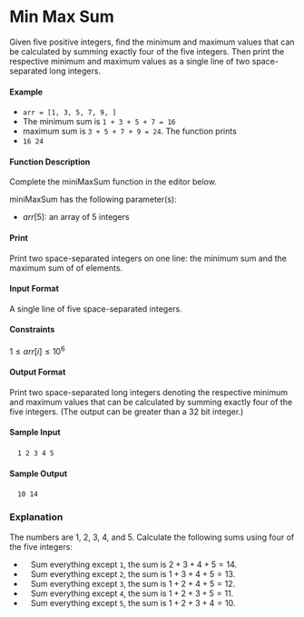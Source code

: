 # Min Max Sum

Given five positive integers, find the minimum and maximum values that can be calculated by summing exactly four of the five integers. Then print the respective minimum and maximum values as a single line of two space-separated long integers.

#### Example

- `arr = [1, 3, 5, 7, 9, ]`
- The minimum sum is `1 + 3 + 5 + 7 = 16`
- maximum sum is `3 + 5 + 7 + 9 = 24`. The function prints
- `16 24`

#### Function Description

Complete the miniMaxSum function in the editor below.

miniMaxSum has the following parameter(s):

- $arr[5]$: an array of 5 integers

#### Print

Print two space-separated integers on one line: the minimum sum and the maximum sum of  of  elements.

#### Input Format

A single line of five space-separated integers.

#### Constraints
$1 \leq arr[i] \leq 10^6$

#### Output Format

Print two space-separated long integers denoting the respective minimum and maximum values that can be calculated by summing exactly four of the five integers. (The output can be greater than a 32 bit integer.)

#### Sample Input

&emsp;`1 2 3 4 5`

#### Sample Output

&emsp;`10 14`

### Explanation

The numbers are 1, 2, 3, 4, and 5. Calculate the following sums using four of the five integers:

- &emsp;Sum everything except `1`, the sum is $2 + 3 + 4 + 5 = 14$.
- &emsp;Sum everything except `2`, the sum is $1 + 3 + 4 + 5 = 13$.
- &emsp;Sum everything except `3`, the sum is $1 + 2 + 4 + 5 = 12$.
- &emsp;Sum everything except `4`, the sum is $1 + 2 + 3 + 5 = 11$.
- &emsp;Sum everything except `5`, the sum is $1 + 2 + 3 + 4 = 10$.
